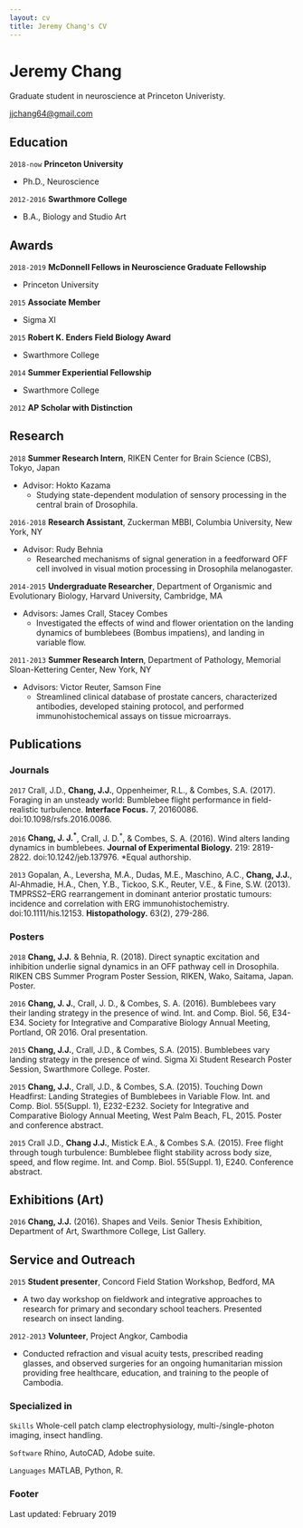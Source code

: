 ```yaml
---
layout: cv
title: Jeremy Chang's CV
---
```

# Jeremy Chang
Graduate student in neuroscience at Princeton Univeristy.

[jjchang64@gmail.com](mailto:jjchang64@gmail.com)

## Education

`2018-now`
__Princeton University__
- Ph.D., Neuroscience

`2012-2016`
__Swarthmore College__
- B.A., Biology and Studio Art


## Awards

`2018-2019`
__McDonnell Fellows in Neuroscience Graduate Fellowship__
- Princeton University

`2015`
__Associate Member__
- Sigma XI

`2015`
__Robert K. Enders Field Biology Award__
- Swarthmore College

`2014`
__Summer Experiential Fellowship__
- Swarthmore College

`2012`
__AP Scholar with Distinction__


## Research

`2018`
__Summer Research Intern__, RIKEN Center for Brain Science (CBS), Tokyo, Japan
- Advisor: Hokto Kazama
  - Studying state-dependent modulation of sensory processing in the central brain of Drosophila.

`2016-2018`
__Research Assistant__, Zuckerman MBBI, Columbia University, New York, NY
- Advisor: Rudy Behnia
  - Researched mechanisms of signal generation in a feedforward OFF cell involved in visual motion processing in Drosophila melanogaster.

`2014-2015`
__Undergraduate Researcher__, Department of Organismic and Evolutionary Biology, Harvard University, Cambridge, MA
- Advisors: James Crall, Stacey Combes
  - Investigated the effects of wind and flower orientation on the landing dynamics of bumblebees (Bombus impatiens), and landing in variable flow.

`2011-2013`
__Summer Research Intern__, Department of Pathology, Memorial Sloan-Kettering Center, New York, NY
- Advisors: Victor Reuter, Samson Fine
  - Streamlined clinical database of prostate cancers, characterized antibodies, developed staining protocol, and performed immunohistochemical assays on tissue microarrays.


## Publications

<!--- A list is also available [online](https://scholar.google.com/citations?user=nMrhcyUAAAAJ&hl=en) --->

### Journals

`2017`
Crall, J.D., __Chang, J.J.__, Oppenheimer, R.L., & Combes, S.A. (2017). Foraging in an unsteady world: Bumblebee flight performance in field-realistic turbulence. __Interface Focus.__ 7, 20160086. doi:10.1098/rsfs.2016.0086. 

`2016`
__Chang, J. J.<sup>*</sup>__, Crall, J. D.<sup>*</sup>, & Combes, S. A. (2016). Wind alters landing dynamics in bumblebees. __Journal of Experimental Biology.__ 219: 2819-2822. doi:10.1242/jeb.137976. *Equal authorship.

`2013`
Gopalan, A., Leversha, M.A., Dudas, M.E., Maschino, A.C., __Chang, J.J.__, Al-Ahmadie, H.A., Chen, Y.B., Tickoo, S.K., Reuter, V.E., & Fine, S.W. (2013). TMPRSS2–ERG rearrangement in dominant anterior prostatic tumours: incidence and correlation with ERG immunohistochemistry. doi:10.1111/his.12153. __Histopathology.__ 63(2), 279-286.

### Posters

`2018`
__Chang, J.J.__ & Behnia, R. (2018). Direct synaptic excitation and inhibition underlie signal dynamics in an OFF pathway cell in Drosophila. RIKEN CBS Summer Program Poster Session, RIKEN, Wako, Saitama, Japan. Poster.

`2016`
__Chang, J. J.__, Crall, J. D., & Combes, S. A. (2016). Bumblebees vary their landing strategy in the presence of wind. Int. and Comp. Biol. 56, E34-E34. Society for Integrative and Comparative Biology Annual Meeting, Portland, OR 2016. Oral presentation.

`2015`
__Chang, J.J.__, Crall, J.D., & Combes, S.A. (2015). Bumblebees vary landing strategy in the presence of wind. Sigma Xi Student Research Poster Session, Swarthmore College. Poster.

`2015`
__Chang, J.J.__, Crall, J.D., & Combes, S.A. (2015). Touching Down Headfirst: Landing Strategies of Bumblebees in Variable Flow. Int. and Comp. Biol. 55(Suppl. 1), E232-E232. Society for Integrative and Comparative Biology Annual Meeting, West Palm Beach, FL, 2015. Poster and conference abstract.

`2015`
Crall J.D., __Chang J.J.__, Mistick E.A., & Combes S.A. (2015). Free flight through tough turbulence: Bumblebee flight stability across body size, speed, and flow regime. Int. and Comp. Biol. 55(Suppl. 1), E240. Conference abstract.


## Exhibitions (Art)

`2016`
__Chang, J.J.__ (2016). Shapes and Veils. Senior Thesis Exhibition, Department of Art, Swarthmore College, List Gallery.

## Service and Outreach

`2015`
__Student presenter__, Concord Field Station Workshop, Bedford, MA
- A two day workshop on fieldwork and integrative approaches to research for primary and secondary school teachers. Presented research on insect landing.

`2012-2013`
__Volunteer__, Project Angkor, Cambodia
- Conducted refraction and visual acuity tests, prescribed reading glasses, and observed surgeries for an ongoing humanitarian mission providing free healthcare, education, and training to the people of Cambodia. 

### Specialized in

`Skills`
Whole-cell patch clamp electrophysiology, multi-/single-photon imaging, insect handling.

`Software`
Rhino, AutoCAD, Adobe suite.

`Languages`
MATLAB, Python, R.


### Footer
Last updated: February 2019


